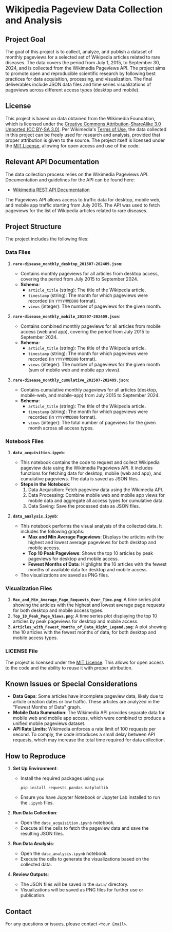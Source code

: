 # Wikipedia Pageview Data Collection and Analysis

## Project Goal

The goal of this project is to collect, analyze, and publish a dataset of monthly pageviews for a selected set of Wikipedia articles related to rare diseases. The data covers the period from July 1, 2015, to September 30, 2024, and is collected from the Wikimedia Pageviews API. The project aims to promote open and reproducible scientific research by following best practices for data acquisition, processing, and visualization. The final deliverables include JSON data files and time series visualizations of pageviews across different access types (desktop and mobile).

## License

This project is based on data obtained from the Wikimedia Foundation, which is licensed under the [Creative Commons Attribution-ShareAlike 3.0 Unported (CC BY-SA 3.0)](https://creativecommons.org/licenses/by-sa/3.0/). Per Wikimedia's [Terms of Use](https://foundation.wikimedia.org/wiki/Terms_of_Use), the data collected in this project can be freely used for research and analysis, provided that proper attribution is given to the source. The project itself is licensed under the [MIT License](LICENSE), allowing for open access and use of the code.

## Relevant API Documentation

The data collection process relies on the Wikimedia Pageviews API. Documentation and guidelines for the API can be found here:
- [Wikimedia REST API Documentation](https://wikimedia.org/api/rest_v1/#/Pageviews%20data/get_metrics_pageviews_per_article__project___access___agent___article___granularity___start___end_)

The Pageviews API allows access to traffic data for desktop, mobile web, and mobile app traffic starting from July 2015. The API was used to fetch pageviews for the list of Wikipedia articles related to rare diseases.

## Project Structure

The project includes the following files:

### Data Files

1. **`rare-disease_monthly_desktop_201507-202409.json`**:
   - Contains monthly pageviews for all articles from desktop access, covering the period from July 2015 to September 2024.
   - **Schema**: 
     - `article_title` (string): The title of the Wikipedia article.
     - `timestamp` (string): The month for which pageviews were recorded (in `YYYYMMDD00` format).
     - `views` (integer): The number of pageviews for the given month.

2. **`rare-disease_monthly_mobile_201507-202409.json`**:
   - Contains combined monthly pageviews for all articles from mobile access (web and app), covering the period from July 2015 to September 2024.
   - **Schema**: 
     - `article_title` (string): The title of the Wikipedia article.
     - `timestamp` (string): The month for which pageviews were recorded (in `YYYYMMDD00` format).
     - `views` (integer): The number of pageviews for the given month (sum of mobile web and mobile app views).

3. **`rare-disease_monthly_cumulative_201507-202409.json`**:
   - Contains cumulative monthly pageviews for all articles (desktop, mobile-web, and mobile-app) from July 2015 to September 2024.
   - **Schema**: 
     - `article_title` (string): The title of the Wikipedia article.
     - `timestamp` (string): The month for which pageviews were recorded (in `YYYYMMDD00` format).
     - `views` (integer): The total number of pageviews for the given month across all access types.

### Notebook Files

1. **`data_acquisition.ipynb`**:
   - This notebook contains the code to request and collect Wikipedia pageview data using the Wikimedia Pageviews API. It includes functions for fetching data for desktop, mobile (web and app), and cumulative pageviews. The data is saved as JSON files.
   - **Steps in the Notebook**:
     1. Data Acquisition: Fetch pageview data using the Wikimedia API.
     2. Data Processing: Combine mobile web and mobile app views for mobile data and aggregate all access types for cumulative data.
     3. Data Saving: Save the processed data as JSON files.

2. **`data_analysis.ipynb`**:
   - This notebook performs the visual analysis of the collected data. It includes the following graphs:
     - **Max and Min Average Pageviews**: Displays the articles with the highest and lowest average pageviews for both desktop and mobile access.
     - **Top 10 Peak Pageviews**: Shows the top 10 articles by peak pageviews for desktop and mobile access.
     - **Fewest Months of Data**: Highlights the 10 articles with the fewest months of available data for desktop and mobile access.
   - The visualizations are saved as PNG files.

### Visualization Files

1. **`Max_and_Min_Average_Page_Requests_Over_Time.png`**: A time series plot showing the articles with the highest and lowest average page requests for both desktop and mobile access types.
2. **`Top_10_Peak_Page_Views.png`**: A time series plot displaying the top 10 articles by peak pageviews for desktop and mobile access.
3. **`Articles_with_Fewest_Months_of_Data_Right_Legend.png`**: A plot showing the 10 articles with the fewest months of data, for both desktop and mobile access types.

### LICENSE File

The project is licensed under the [MIT License](LICENSE). This allows for open access to the code and the ability to reuse it with proper attribution.

## Known Issues or Special Considerations

- **Data Gaps**: Some articles have incomplete pageview data, likely due to article creation dates or low traffic. These articles are analyzed in the "Fewest Months of Data" graph.
- **Mobile Data Summation**: The Wikimedia API provides separate data for mobile web and mobile app access, which were combined to produce a unified mobile pageviews dataset.
- **API Rate Limits**: Wikimedia enforces a rate limit of 100 requests per second. To comply, the code introduces a small delay between API requests, which may increase the total time required for data collection.

## How to Reproduce

1. **Set Up Environment**:
   - Install the required packages using `pip`:
     ```
     pip install requests pandas matplotlib
     ```
   - Ensure you have Jupyter Notebook or Jupyter Lab installed to run the `.ipynb` files.

2. **Run Data Collection**:
   - Open the `data_acquisition.ipynb` notebook.
   - Execute all the cells to fetch the pageview data and save the resulting JSON files.

3. **Run Data Analysis**:
   - Open the `data_analysis.ipynb` notebook.
   - Execute the cells to generate the visualizations based on the collected data.

4. **Review Outputs**:
   - The JSON files will be saved in the `data/` directory.
   - Visualizations will be saved as PNG files for further use or publication.

## Contact

For any questions or issues, please contact `<Your Email>`.


